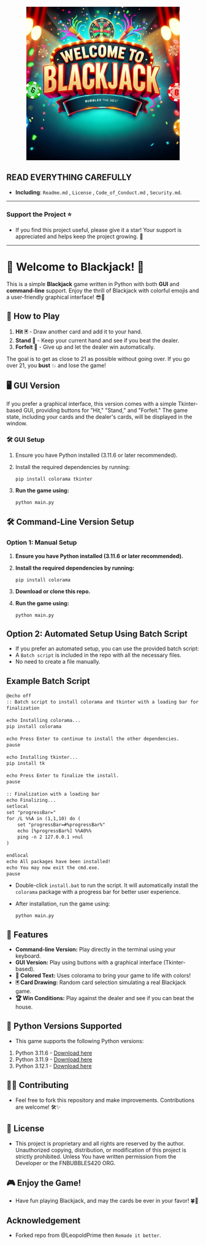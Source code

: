 <p align="center">
  <img src="https://github.com/KernFerm/black-jack-mini-game/blob/main/Logo/blackjack.png" width="400" alt="Blackjack Logo">
</p>



## READ EVERYTHING CAREFULLY
- **Including**: `Readme.md` , `License` , `Code_of_Conduct.md` , `Security.md`. 
---
### Support the Project ⭐

- If you find this project useful, please give it a star! Your support is appreciated and helps keep the project growing. 🌟
---

# 🎉 Welcome to Blackjack! 🎉

This is a simple **Blackjack** game written in Python with both **GUI** and **command-line** support. Enjoy the thrill of Blackjack with colorful emojis and a user-friendly graphical interface! 😎🎴

## 🎲 How to Play

1. **Hit 🃏** - Draw another card and add it to your hand.
2. **Stand 🚶** - Keep your current hand and see if you beat the dealer.
3. **Forfeit 🚫** - Give up and let the dealer win automatically.

The goal is to get as close to 21 as possible without going over. If you go over 21, you **bust** 💥 and lose the game!

## 🖥 GUI Version

If you prefer a graphical interface, this version comes with a simple Tkinter-based GUI, providing buttons for "Hit," "Stand," and "Forfeit." The game state, including your cards and the dealer's cards, will be displayed in the window.

### 🛠 GUI Setup

1. Ensure you have Python installed (3.11.6 or later recommended).
2. Install the required dependencies by running:

    ```
    pip install colorama tkinter
    ```

3. **Run the game using:**
    ```
    python main.py
    ```


## 🛠 Command-Line Version Setup

### **Option 1: Manual Setup**

1. **Ensure you have Python installed (3.11.6 or later recommended).**
2. **Install the required dependencies by running:**
    ```
    pip install colorama
    ```

3. **Download or clone this repo.**
4. **Run the game using:**

    ```
    python main.py
    ```

## **Option 2: Automated Setup Using Batch Script**

- If you prefer an automated setup, you can use the provided batch script:
- A `Batch script` is included in the repo with all the necessary files.
- No need to create a file manually.

## Example Batch Script

```
@echo off
:: Batch script to install colorama and tkinter with a loading bar for finalization

echo Installing colorama...
pip install colorama

echo Press Enter to continue to install the other dependencies.
pause

echo Installing tkinter...
pip install tk

echo Press Enter to finalize the install.
pause

:: Finalization with a loading bar
echo Finalizing...
setlocal
set "progressBar="
for /L %%A in (1,1,10) do (
    set "progressBar=#%progressBar%"
    echo [%progressBar%] %%A0%%
    ping -n 2 127.0.0.1 >nul
)

endlocal
echo All packages have been installed!
echo You may now exit the cmd.exe.
pause
```

- Double-click `install.bat` to run the script. It will automatically install the `colorama` package with a progress bar for better user experience.
- After installation, run the game using:

    ```
    python main.py
    ```

## 🎨 Features
- **Command-line Version:** Play directly in the terminal using your keyboard.
- **GUI Version:** Play using buttons with a graphical interface (Tkinter-based).
- **🎨 Colored Text:** Uses colorama to bring your game to life with colors!
- **🃏 Card Drawing:** Random card selection simulating a real Blackjack game.
- **🏆 Win Conditions:** Play against the dealer and see if you can beat the house.

## 🐍 Python Versions Supported
- This game supports the following Python versions:

1. Python 3.11.6 - [Download here](https://github.com/KernFerm/Py3.11.6installer)
2. Python 3.11.9 - [Download here](https://github.com/KernFerm/Py3.11.9installer)
3. Python 3.12.1 - [Download here](https://github.com/KernFerm/Py3.12.1-installer-batch)

## 👨‍💻 Contributing
- Feel free to fork this repository and make improvements. Contributions are welcome! 🛠✨

## 📜 License

- This project is proprietary and all rights are reserved by the author. 
Unauthorized copying, distribution, or modification of this project is strictly prohibited. 
Unless You have written permission from the Developer or the FNBUBBLES420 ORG.

## 🎮 Enjoy the Game!

- Have fun playing Blackjack, and may the cards be ever in your favor! 🍀🎴

## Acknowledgement
- Forked repo from @LeopoldPrime then `Remade it better`.



















